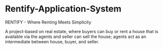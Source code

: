 # Rentify-Application-System
RENTIFY - Where Renting Meets Simplicity

A project-based on real estate, where buyers can buy or rent a house that is available via the agents and seller can sell the house; agents act as an intermediate between house, buyer, and seller.
